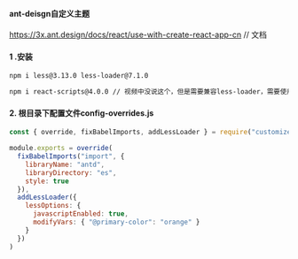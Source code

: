 

#### ant-deisgn自定义主题

https://3x.ant.design/docs/react/use-with-create-react-app-cn // 文档



#### 1 .安装

```bash
npm i less@3.13.0 less-loader@7.1.0

npm i react-scripts@4.0.0 // 视频中没说这个，但是需要兼容less-loader，需要使用这个4.0.0版本
```



#### 2. 根目录下配置文件config-overrides.js

```js
const { override, fixBabelImports, addLessLoader } = require("customize-cra")

module.exports = override(
  fixBabelImports("import", {
    libraryName: "antd",
    libraryDirectory: "es",
    style: true
  }),
  addLessLoader({
    lessOptions: {
      javascriptEnabled: true,
      modifyVars: { "@primary-color": "orange" }
    }
  })
)

```

